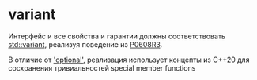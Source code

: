# variant

Интерфейс и все свойства и гарантии должны соответствовать [std::variant](https://en.cppreference.com/w/cpp/utility/variant), реализуя поведение из [P0608R3](http://www.open-std.org/jtc1/sc22/wg21/docs/papers/2018/p0608r3.html).

В отличие от ['optional'](https://github.com/iamerove/optional), реализация использует концепты из С++20 для сосхранения тривиальностей special member functions
